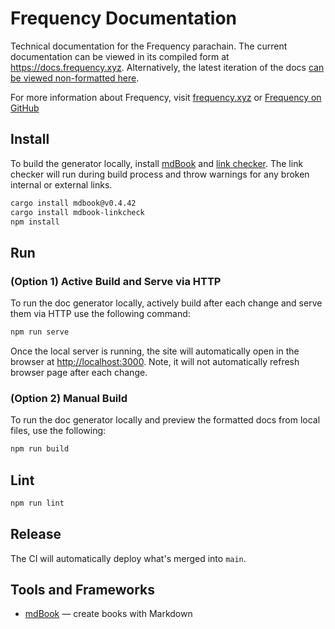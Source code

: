 # Frequency Documentation

Technical documentation for the Frequency parachain.
The current documentation can be viewed in its compiled form at https://docs.frequency.xyz.
Alternatively, the latest iteration of the docs [can be viewed
non-formatted here](https://github.com/frequency-chain/docs/tree/main/pages).

For more information about Frequency, visit [frequency.xyz](https://www.frequency.xyz)
or [Frequency on GitHub](https://github.com/frequency-chain/frequency)

## Install

To build the generator locally, install [mdBook](https://github.com/rust-lang/mdBook.git)
and [link checker](https://github.com/Michael-F-Bryan/mdbook-linkcheck). The link checker will run during build process and throw warnings for any broken internal
or external links.

```bash
cargo install mdbook@v0.4.42
cargo install mdbook-linkcheck
npm install
```

## Run

### (Option 1) Active Build and Serve via HTTP

To run the doc generator locally, actively build after each change and serve them
via HTTP use the following command:

```bash
npm run serve
```

Once the local server is running, the site will automatically open
in the browser at <http://localhost:3000>. Note, it will not automatically refresh
browser page after each change.

### (Option 2) Manual Build

To run the doc generator locally and preview the formatted docs from local files, use the following:

```bash
npm run build
```

## Lint

```sh
npm run lint
```

## Release

The CI will automatically deploy what's merged into `main`.

## Tools and Frameworks

- [mdBook](https://rust-lang.github.io/mdBook/) — create books with Markdown
